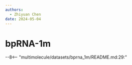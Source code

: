 ```yaml
---
authors:
  - Zhiyuan Chen
date: 2024-05-04
---
```


# bpRNA-1m

--8<-- "multimolecule/datasets/bprna_1m/README.md:29:"
